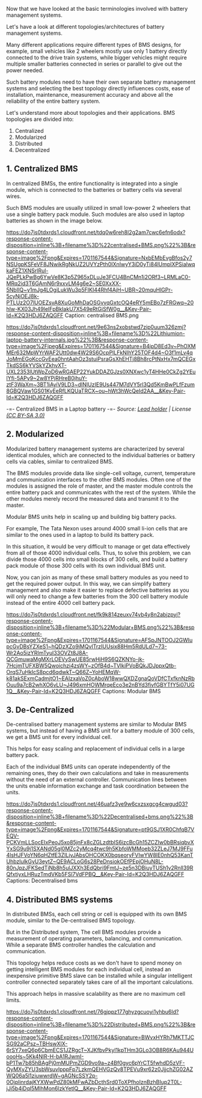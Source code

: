 Now that we have looked at the basic terminologies involved with battery management systems. 

Let's have a look at different topologies/architectures of battery management systems. 

Many different applications require different types of BMS designs, for example, small vehicles like 2 wheelers mostly use only 1 battery directly connected to the drive train systems, while bigger vehicles might require multiple smaller batteries connected in series or parallel to give out the power needed. 

Such battery modules need to have their own separate battery management systems and selecting the best topology directly influences costs, ease of installation, maintenance, measurement accuracy and above all the reliability of the entire battery system.

Let's understand more about topologies and their applications. BMS topologies are divided into:

1. Centralized
2. Modularized
3. Distributed
4. Decentralized

## 1. Centralized BMS

In centralized BMSs, the entire functionality is integrated into a single module, which is connected to the batteries or battery cells via several wires.

Such BMS modules are usually utilized in small low-power 2 wheelers that use a single battery pack module. Such modules are also used in laptop batteries as shown in the image below.

https://do7js0tdxrds1.cloudfront.net/tdq0w6reh8l2g2am7cwc6efn6odx?response-content-disposition=inline%3B+filename%3D%22centralised+BMS.png%22%3B&response-content-type=image%2Fpng&Expires=1701167544&Signature=NxbEMbEvgBfos2y7NSUgpKSFeVF8JNwikRgNkUZ2UVYzPth0IXnIwyY3iD0yTi84lUmpIXPSialwqkaFEZ1XNSrlRul-JQePLkPwBg6YwVe8K3p5Z965xDLuJe3FCU4BnCMn1j2ORf3~LRMLaC0-MRq2id3T6GAmN6r9xxvLM4g6e2~SE0XxXX-5NbIIQ~y1mJg4LOgiLukWu3p5FIKI44Rhf4AjH~UBR~20mquHlGPr-5cyNjOEJ8k-PTLUz2O7lUOEZsvA8XuGoMhDaOSGvvqGxtcOQ4eRY5mEBo7zFRGwq~20hlw-KX03Jh49leIFpBkIakU7X549eRtGiSfW0g__&Key-Pair-Id=K2Q3HDJ6ZAQGFF
Caption: centralised BMS.png

https://do7js0tdxrds1.cloudfront.net/9e63ns2xobstwd7zip0uum326zmj?response-content-disposition=inline%3B+filename%3D%22Lithiumion-laptop-battery-internals.jpg%22%3B&response-content-type=image%2Fjpeg&Expires=1701167544&Signature=B4ipD8Ed3v~PhOXMMEr632MpWYrWAF2Utt0dw4W29S6OcpPlLFkNIhY25TOF4d4~O3f1mLv4qJoMmEGoKccGvEea0hntAahOz3stuiPsraGsXhEHTj8Bh8rcPtNxHx7mQCEGxTkdSS6kYVSkYZkhvXT-UXL2353lUtWpZoD6wRGAEP22YukDDAZGJzs0XNXwc1yT4HHe0CkZg2YEulYfi-5APy9~2w8YPjRHreB0jhuY-ztF3WaXm~3BT1iAyiV9LD3~dINIUzIE9Us447M7dVY5rl3Qd5KmBwPLfFzum8GBQVaw1GS01KyEeRfLKQUaTRCX~ou~hWt3hWcQeId2AA__&Key-Pair-Id=K2Q3HDJ6ZAQGFF

-=- Centralized BMS in a Laptop battery
-=- *Source: [Lead holder](https://commons.wikimedia.org/wiki/File:Lithiumion-laptop-battery-internals.jpg) | License [(CC BY-SA 3.0)](https://creativecommons.org/licenses/by-sa/3.0/deed.en)*

## 2. Modularized

Modularized battery management systems are characterized by several identical modules, which are connected to the individual batteries or battery cells via cables, similar to centralized BMS.

The BMS modules provide data like single-cell voltage, current, temperature and communication interfaces to the other BMS modules. Often one of the modules is assigned the role of master, and the master module controls the entire battery pack and communicates with the rest of the system. While the other modules merely record the measured data and transmit it to the master.

Modular BMS units help in scaling up and building big battery packs. 

For example, The Tata Nexon uses around 4000 small li-ion cells that are similar to the ones used in a laptop to build its battery pack.  

In this situation, it would be very difficult to manage or get data effectively from all of those 4000 individual cells. Thus, to solve this problem, we can divide those 4000 cells into small blocks of 300 cells, and build a battery pack module of those 300 cells with its own individual BMS unit. 

Now, you can join as many of these small battery modules as you need to get the required power output. In this way, we can simplify battery management and also make it easier to replace defective batteries as you will only need to change a few batteries from the 300 cell battery module instead of the entire 4000 cell battery pack.

https://do7js0tdxrds1.cloudfront.net/fk9k814zeuxv74vb4y8n2abjzpyj?response-content-disposition=inline%3B+filename%3D%22Modular+BMS.png%22%3B&response-content-type=image%2Fpng&Expires=1701167544&Signature=AFSpJNTOOJ2GWIupcGvDBsYZXeS1~hQDzXZo9iMQvITrzIUUsix88Hm5RdULd7~73-Wr2Ao5izYRImTyul33OVZt8J8A-QCGmuwaMgMXrLOEVySwUE85rwHjH9S6QZKNYo-jk-7HcjmTUFXBW5Qwoichzi4zsWY~zOfB4d~TVlkiPVoBQkJDJppxQtb-OrqS7uHkIcS8pcd6qdwkT~Q66Z~YoHEMqW-k81akSExmCadmjtO1~EAIzxaVoZ0cAboW18wwQXDZgnaQoVDfCTxfknNzRbOuu9a7cB2whXO6vLU~J496xmHOWMrqeEco3e2nBYd3fivfGBYTfY5i07UG1Q__&Key-Pair-Id=K2Q3HDJ6ZAQGFF
Captions: Modular BMS

## 3. De-Centralized

De-centralised battery management systems are similar to Modular BMS systems, but instead of having a BMS unit for a battery module of 300 cells, we get a BMS unit for every individual cell. 

This helps for easy scaling and replacement of individual cells in a large battery pack. 

Each of the individual BMS units can operate independently of the remaining ones, they do their own calculations and take in measurements without the need of an external controller. Communication lines between the units enable information exchange and task coordination between the units.

https://do7js0tdxrds1.cloudfront.net/46uafz3ye9w6cxzsxgcg4cwgud03?response-content-disposition=inline%3B+filename%3D%22Decentralised+bms.png%22%3B&response-content-type=image%2Fpng&Expires=1701167544&Signature=pt9GSJ1XR0ChfqB7VEQV-PCKVmLLSocEIxPeoJ5xo85jnFx8cZGLzdtbIS6izcBcGh15ZCZIw0bBRsiqbvXYxSG9u9j1SXANd05gl0MZc2yMcq4twc9h5KbfoWMMoeb32ZLeJ7MJ9FFu4lsHJFVoYN6qHZtfE3ZILjvJAbsOHCOKX0bqseoryFVIwYW8lE0nhQ53KanTUhbzlulkGyU3eytZ~QE9ACLoG6s28PeDnsiokOEfPEpjOHuN8L-80nJpzJFKSedTiNb8h5ulJXXh3EdQbri9FmtJ~ze5n3DBiuyTUSh1v2Rnll39RQfxtiyxLHRuzTmdVKb5FSl7VdFPBQ__&Key-Pair-Id=K2Q3HDJ6ZAQGFF
Captions: Decentralised bms


## 4. Distributed BMS systems

In distributed BMSs, each cell string or cell is equipped with its own BMS module, similar to the De-centralised BMS topology. 

But in the Distributed system, The cell BMS modules provide a measurement of operating parameters, balancing, and communication. While a separate BMS controller handles the calculation and communication.

This topology helps reduce costs as we don't have to spend money on getting intelligent BMS modules for each individual cell, instead an inexpensive primitive BMS slave can be installed while a singular intelligent controller connected separately takes care of all the important calculations.

This approach helps in massive scalability as there are no maximum cell limits.

https://do7js0tdxrds1.cloudfront.net/76gjppz177ghyzgcuoyi1yhbu6ld?response-content-disposition=inline%3B+filename%3D%22Distributed+BMS.png%22%3B&response-content-type=image%2Fpng&Expires=1701167544&Signature=BWvxHYRh7MKTTJCSG92aCPsz~TBHswXlX-6rSY7xeQ6p6CbmECS1JZRgcT~XJKfbvPkyl1kpTHm3GLo3OB8R6KAu944UoooHs~5Kk4NlR-H-bA1RJwmI-bP1Tw7b85hBAgPj0mMUPmZGD9vo9a~z4Bf0gyc6pYrCT5fwhdD5zVF-QyMXyZYU3sbWsuvlpppFp7LzkmQEHVGzQv8TPEVu9xr62z0JjjchZG02AZWQ06a5l1ziuwwrdW~gAGNcSSY2p-0OjplinrdajKYXWwPdZ80kMFwAZbDcthSrd0ToXPfhoIznBzhBIup2T0L-jJi5b4iDqI5MIhMon6lzkYetlQ__&Key-Pair-Id=K2Q3HDJ6ZAQGFF